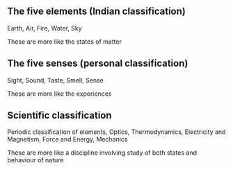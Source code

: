 ## The five elements (Indian classification)
Earth, Air, Fire, Water, Sky

These are more like the states of matter
## The five senses (personal classification)
Sight, Sound, Taste, Smell, Sense

These are more like the experiences
## Scientific classification
Periodic classification of elements, Optics, Thermodynamics, Electricity and Magnetism, Force and Energy, Mechanics

These are more like a discipline involving study of both states and behaviour of nature